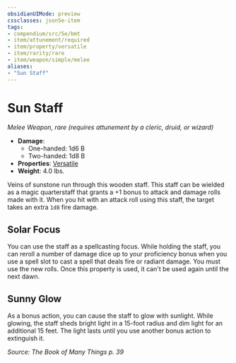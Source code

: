 ```yaml
---
obsidianUIMode: preview
cssclasses: json5e-item
tags:
- compendium/src/5e/bmt
- item/attunement/required
- item/property/versatile
- item/rarity/rare
- item/weapon/simple/melee
aliases: 
- "Sun Staff"
---
```

# Sun Staff
*Melee Weapon, rare (requires attunement by a cleric, druid, or wizard)*  

- **Damage**:
  - One-handed: 1d6 B
  - Two-handed: 1d8 B
- **Properties**: [Versatile](/Systems/5e/rules/item-properties.md#Versatile)
- **Weight**: 4.0 lbs.

Veins of sunstone run through this wooden staff. This staff can be wielded as a magic quarterstaff that grants a +1 bonus to attack and damage rolls made with it. When you hit with an attack roll using this staff, the target takes an extra `1d8` fire damage.

## Solar Focus

You can use the staff as a spellcasting focus. While holding the staff, you can reroll a number of damage dice up to your proficiency bonus when you use a spell slot to cast a spell that deals fire or radiant damage. You must use the new rolls. Once this property is used, it can't be used again until the next dawn.

## Sunny Glow

As a bonus action, you can cause the staff to glow with sunlight. While glowing, the staff sheds bright light in a 15-foot radius and dim light for an additional 15 feet. The light lasts until you use another bonus action to extinguish it.

*Source: The Book of Many Things p. 39*